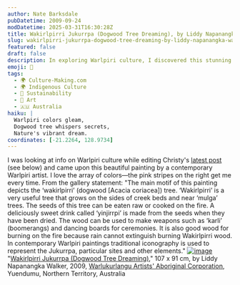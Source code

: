 ```yaml
---
author: Nate Barksdale
pubDatetime: 2009-09-24
modDatetime: 2025-03-31T16:30:28Z
title: Wakirlpirri Jukurrpa (Dogwood Tree Dreaming), by Liddy Napanangka Walker
slug: wakirlpirri-jukurrpa-dogwood-tree-dreaming-by-liddy-napanangka-walker
featured: false
draft: false
description: In exploring Warlpiri culture, I discovered this stunning painting by Liddy Napanangka Walker that captures the essence of the ‘wakirlpirri’ tree.
emoji: 🌳
tags:
  - 🌍 Culture-Making.com
  - 🌍 Indigenous Culture
  - 🌱 Sustainability
  - 🎨 Art
  - 🇦🇺 Australia
haiku: |
  Warlpiri colors gleam,  
  Dogwood tree whispers secrets,  
  Nature's vibrant dream.
coordinates: [-21.2264, 128.9734]
---
```


I was looking at info on Warlpiri culture while editing Christy's [latest post](http://www.culture-making.com/post/1627/) (see below) and came upon this beautiful painting by a contemporary Warlpiri artist. I love the array of colors—the pink stripes on the right get me every time. From the gallery statement: "The main motif of this painting depicts the ‘wakirlpirri’ (dogwood [Acacia coriacea]) tree. ‘Wakirlpirri’ is a very useful tree that grows on the sides of creek beds and near ‘mulga’ trees. The seeds of this tree can be eaten raw or cooked on the fire. A deliciously sweet drink called ‘yinjirrpi’ is made from the seeds when they have been dried. The wood can be used to make weapons such as ‘karli’ (boomerangs) and dancing boards for ceremonies. It is also good wood for burning on the fire because rain cannot extinguish burning Wakirlpirri wood. In contemporary Warlpiri paintings traditional iconography is used to represent the Jukurrpa, particular sites and other elements." [![image](http://culture-making.com/media/2830-09.jpg)](http://www.warlu.com/gallery/details/?32733)
"[Wakirlpirri Jukurrpa (Dogwood Tree Dreaming)](https://www.google.com/search?q=%22Wakirlpirri%20Jukurrpa%20%28Dogwood%20Tree%20Dreaming%29%22%20warlu.com)," 107 x 91 cm, by Liddy Napanangka Walker, 2009, [Warlukurlangu Artists' Aboriginal Corporation](https://www.google.com/search?q=%22Warlukurlangu%20Artists%27%20Aboriginal%20Corporation%22%20warlu.com), Yuendumu, Northern Territory, Australia
